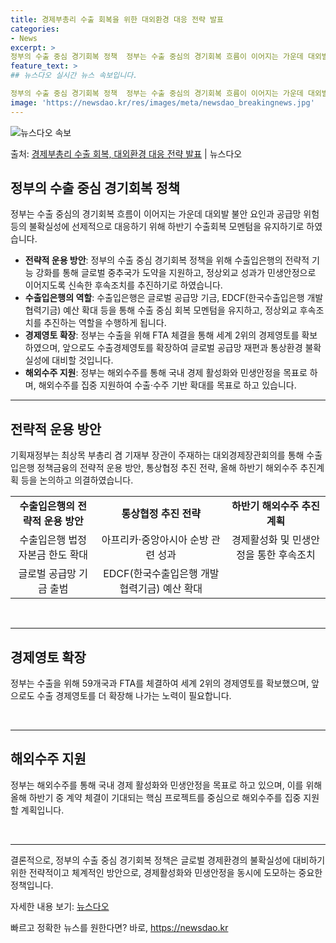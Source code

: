 ```yaml
---
title: 경제부총리 수출 회복을 위한 대외환경 대응 전략 발표
categories:
- News
excerpt: >
정부의 수출 중심 경기회복 정책  정부는 수출 중심의 경기회복 흐름이 이어지는 가운데 대외발 불안 요인과 공…
feature_text: >
## 뉴스다오 실시간 뉴스 속보입니다.

정부의 수출 중심 경기회복 정책  정부는 수출 중심의 경기회복 흐름이 이어지는 가운데 대외발 불안 요인과 공…
image: 'https://newsdao.kr/res/images/meta/newsdao_breakingnews.jpg'
---
```


![뉴스다오 속보](https://newsdao.kr/res/images/meta/newsdao_breakingnews.jpg)

<p>출처: <a href="https://newsdao.kr/4593" rel="dofollow">경제부총리 수출 회복, 대외환경 대응 전략 발표</a> | 뉴스다오</p>

<h2 data-ke-size="size26">정부의 수출 중심 경기회복 정책</h2>
<p data-ke-size="size16">정부는 수출 중심의 경기회복 흐름이 이어지는 가운데 대외발 불안 요인과 공급망 위험 등의 불확실성에 선제적으로 대응하기 위해 하반기 수출회복 모멘텀을 유지하기로 하였습니다.</p>
<ul>
<li><b>전략적 운용 방안</b>: 정부의 수출 중심 경기회복 정책을 위해 수출입은행의 전략적 기능 강화를 통해 글로벌 중추국가 도약을 지원하고, 정상외교 성과가 민생안정으로 이어지도록 신속한 후속조치를 추진하기로 하였습니다.</li>
<li><b>수출입은행의 역할</b>: 수출입은행은 글로벌 공급망 기금, EDCF(한국수출입은행 개발협력기금) 예산 확대 등을 통해 수출 중심 회복 모멘텀을 유지하고, 정상외교 후속조치를 추진하는 역할을 수행하게 됩니다.</li>
<li><b>경제영토 확장</b>: 정부는 수출을 위해 FTA 체결을 통해 세계 2위의 경제영토를 확보하였으며, 앞으로도 수출경제영토를 확장하여 글로벌 공급망 재편과 통상환경 불확실성에 대비할 것입니다.</li>
<li><b>해외수주 지원</b>: 정부는 해외수주를 통해 국내 경제 활성화와 민생안정을 목표로 하며, 해외수주를 집중 지원하여 수출·수주 기반 확대를 목표로 하고 있습니다.</li>
</ul>
<hr>
<h2 data-ke-size="size26">전략적 운용 방안</h2>
<p data-ke-size="size16">기획재정부는 최상목 부총리 겸 기재부 장관이 주재하는 대외경제장관회의를 통해 수출입은행 정책금융의 전략적 운용 방안, 통상협정 추진 전략, 올해 하반기 해외수주 추진계획 등을 논의하고 의결하였습니다.</p>
<table>
  <tr>
    <td style="text-align: center; height: 17px;"><b>수출입은행의 전략적 운용 방안</b></td>
    <td style="text-align: center; height: 17px;"><b>통상협정 추진 전략</b></td>
    <td style="text-align: center; height: 17px;"><b>하반기 해외수주 추진계획</b></td>
  </tr>
  <tr>
    <td style="text-align: center; height: 17px;">수출입은행 법정 자본금 한도 확대</td>
    <td style="text-align: center; height: 17px;">아프리카·중앙아시아 순방 관련 성과</td>
    <td style="text-align: center; height: 17px;">경제활성화 및 민생안정을 통한 후속조치</td>
  </tr>
  <tr>
    <td style="text-align: center; height: 17px;">글로벌 공급망 기금 출범</td>
    <td style="text-align: center; height: 17px;">EDCF(한국수출입은행 개발협력기금) 예산 확대</td>
    <td style="text-align: center; height: 17px;"></td>
  </tr>
</table>
<p data-ke-size="size16">&nbsp;</p>
<hr>
<h2 data-ke-size="size26">경제영토 확장</h2>
<p data-ke-size="size16">정부는 수출을 위해 59개국과 FTA를 체결하여 세계 2위의 경제영토를 확보했으며, 앞으로도 수출 경제영토를 더 확장해 나가는 노력이 필요합니다.</p>
<p data-ke-size="size16">&nbsp;</p>
<hr>
<h2 data-ke-size="size26">해외수주 지원</h2>
<p data-ke-size="size16">정부는 해외수주를 통해 국내 경제 활성화와 민생안정을 목표로 하고 있으며, 이를 위해 올해 하반기 중 계약 체결이 기대되는 핵심 프로젝트를 중심으로 해외수주를 집중 지원할 계획입니다.</p>
<p data-ke-size="size16">&nbsp;</p>
<hr>
<p data-ke-size="size16">결론적으로, 정부의 수출 중심 경기회복 정책은 글로벌 경제환경의 불확실성에 대비하기 위한 전략적이고 체계적인 방안으로, 경제활성화와 민생안정을 동시에 도모하는 중요한 정책입니다.</p>
<p data-ke-size="size16">자세한 내용 보기: <a href="https://newsdao.kr/4593">뉴스다오</a></p> 

빠르고 정확한 뉴스를 원한다면? 바로, <a href="https://newsdao.kr" rel="dofollow">https://newsdao.kr</a>


    
